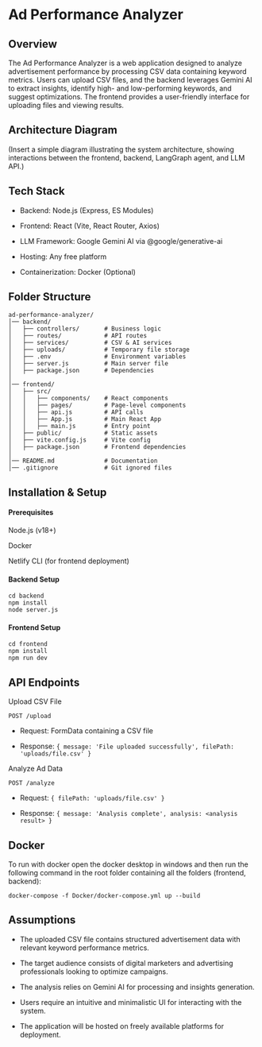 # Ad Performance Analyzer

## Overview

The Ad Performance Analyzer is a web application designed to analyze advertisement performance by processing CSV data containing keyword metrics. Users can upload CSV files, and the backend leverages Gemini AI to extract insights, identify high- and low-performing keywords, and suggest optimizations. The frontend provides a user-friendly interface for uploading files and viewing results.

## Architecture Diagram

(Insert a simple diagram illustrating the system architecture, showing interactions between the frontend, backend, LangGraph agent, and LLM API.)

## Tech Stack

-   Backend: Node.js (Express, ES Modules)

-   Frontend: React (Vite, React Router, Axios)

-   LLM Framework: Google Gemini AI via @google/generative-ai

-   Hosting: Any free platform

-   Containerization: Docker (Optional)

## Folder Structure

```
ad-performance-analyzer/
│── backend/
│   ├── controllers/       # Business logic
│   ├── routes/            # API routes
│   ├── services/          # CSV & AI services
│   ├── uploads/           # Temporary file storage
│   ├── .env               # Environment variables
│   ├── server.js          # Main server file
│   ├── package.json       # Dependencies
│
│── frontend/
│   ├── src/
│   │   ├── components/    # React components
│   │   ├── pages/         # Page-level components
│   │   ├── api.js         # API calls
│   │   ├── App.js         # Main React App
│   │   ├── main.js        # Entry point
│   ├── public/            # Static assets
│   ├── vite.config.js     # Vite config
│   ├── package.json       # Frontend dependencies
│
│── README.md              # Documentation
│── .gitignore             # Git ignored files
```

## Installation & Setup

#### Prerequisites

Node.js (v18+)

Docker

Netlify CLI (for frontend deployment)

#### Backend Setup

```
cd backend
npm install
node server.js
```

#### Frontend Setup

```
cd frontend
npm install
npm run dev
```

## API Endpoints

Upload CSV File

`POST /upload`

-   Request: FormData containing a CSV file

-   Response: `{ message: 'File uploaded successfully', filePath: 'uploads/file.csv' }`

Analyze Ad Data

`POST /analyze`

-   Request: `{ filePath: 'uploads/file.csv' }`

-   Response: `{ message: 'Analysis complete', analysis: <analysis result> }`

## Docker

To run with docker open the docker desktop in windows and then run the following command in the root folder containing all the folders (frontend, backend):

```
docker-compose -f Docker/docker-compose.yml up --build
```

## Assumptions

-   The uploaded CSV file contains structured advertisement data with relevant keyword performance metrics.

-   The target audience consists of digital marketers and advertising professionals looking to optimize campaigns.

-   The analysis relies on Gemini AI for processing and insights generation.

-   Users require an intuitive and minimalistic UI for interacting with the system.

-   The application will be hosted on freely available platforms for deployment.
